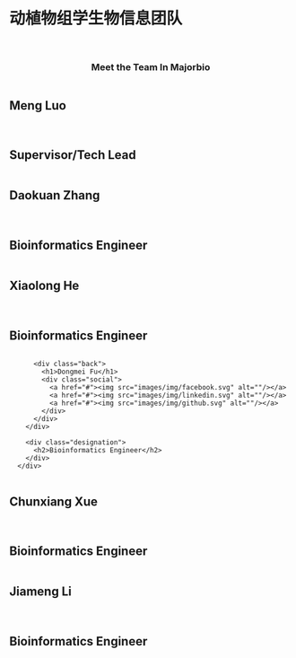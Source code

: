 # 动植物组学生物信息团队



<link rel="stylesheet" href="stylesss.css">
<br>
<!--div align="center"><img src="wordcloud.svg" alt="WordCloud" width="1128" height="470"></div-->

<div align="center"><h3>Meet the Team In Majorbio</h3></div>
<section id="team">
<div class="row">
    <div class="person-container">
        <div class="person">
          <div class="front">
            <img src="images/team/czheluo.jpg" alt="" />
          </div>
          <div class="back">
            <h1>Meng Luo</h1>
            <div class="social">
              <a href="#"><img src="images/img/facebook.svg" alt=""/></a>
              <a href="#"><img src="images/img/linkedin.svg" alt=""/></a>
              <a href="#"><img src="images/img/github.svg" alt=""/></a>
            </div>
          </div>
        </div>
        <div class="designation">
          <h2>Supervisor/Tech Lead</h2>
        </div>
      </div>
    </div>  
</div>
<div class="row">
      <div class="person-container">
        <div class="person">
          <div class="front">
            <img src="images/team/taokuanzhang.jpg" alt="" />
          </div>
          <div class="back">
            <h1>Daokuan Zhang</h1>
            <div class="social">
              <a href="#"><img src="images/img/facebook.svg" alt=""/></a>
              <a href="#"><img src="images/img/linkedin.svg" alt=""/></a>
              <a href="#"><img src="images/img/github.svg" alt=""/></a>
            </div>
          </div>
        </div>
        <div class="designation">
          <h2>Bioinformatics Engineer</h2>
        </div>
      </div>
      <div class="person-container">
        <div class="person">
          <div class="front">
            <img src="images/team/xiaolong.jpg" alt="" />
          </div>
          <div class="back">
            <h1>Xiaolong He</h1>
            <div class="social">
              <a href="#"><img src="images/img/facebook.svg" alt=""/></a>
              <a href="#"><img src="images/img/linkedin.svg" alt=""/></a>
              <a href="#"><img src="images/img/github.svg" alt=""/></a>
            </div>
          </div>
        </div>
        <div class="designation">
          <h2>Bioinformatics Engineer</h2>
        </div>
      </div>
      <div class="person-container">
        <div class="person">
          <div class="front">
            <img src="images/team/dongmeifu.jpg" alt="" />
          </div>

          <div class="back">
            <h1>Dongmei Fu</h1>
            <div class="social">
              <a href="#"><img src="images/img/facebook.svg" alt=""/></a>
              <a href="#"><img src="images/img/linkedin.svg" alt=""/></a>
              <a href="#"><img src="images/img/github.svg" alt=""/></a>
            </div>
          </div>
        </div>

        <div class="designation">
          <h2>Bioinformatics Engineer</h2>
        </div>
      </div>
</div>  
<div class="row">     
      <div class="person-container">
        <div class="person">
          <div class="front">
            <img src="images/team/chunxiang.jpg" alt="" />
          </div>
          <div class="back">
            <h1>Chunxiang Xue</h1>
            <div class="social">
              <a href="#"><img src="images/img/facebook.svg" alt=""/></a>
              <a href="#"><img src="images/img/linkedin.svg" alt=""/></a>
              <a href="#"><img src="images/img/github.svg" alt=""/></a>
            </div>
          </div>
        </div>
        <div class="designation">
          <h2>Bioinformatics Engineer</h2>
        </div>
      </div>
      <div class="person-container">
        <div class="person">
          <div class="front">
            <img src="images/team/jiameng.jpg" alt="" />
          </div>
          <div class="back">
            <h1>Jiameng Li</h1>
            <div class="social">
              <a href="#"><img src="images/img/facebook.svg" alt=""/></a>
              <a href="#"><img src="images/img/linkedin.svg" alt=""/></a>
              <a href="#"><img src="images/img/github.svg" alt=""/></a>
            </div>
          </div>
        </div>
        <div class="designation">
          <h2>Bioinformatics Engineer</h2>
        </div>
      </div>
</div>
</section>
